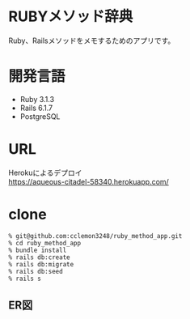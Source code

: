 # RUBYメソッド辞典
Ruby、Railsメソッドをメモするためのアプリです。  

# 開発言語
- Ruby 3.1.3
- Rails 6.1.7
- PostgreSQL


# URL
Herokuによるデプロイ  
https://aqueous-citadel-58340.herokuapp.com/

# clone
```
% git@github.com:cclemon3248/ruby_method_app.git
% cd ruby_method_app  
% bundle install  
% rails db:create  
% rails db:migrate  
% rails db:seed
% rails s
```


## ER図

